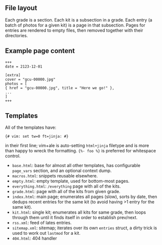 ## File layout

Each grade is a section. Each kit is a subsection in a grade. Each entry (a
batch of photos for a given kit) is a page in that subsection. Pages for entries
are rendered to empty files, then removed together with their directories.

## Example page content

```
+++
date = 2123-12-01

[extra]
cover = "gcu-00000.jpg"
photos = [
{ href = "gcu-00000.jpg", title = "Here we go!" },
...
]
+++
```

## Templates

All of the templates have:
```jinja
{# vim: set tw=0 ft=jinja: #}
```
in their first line; vim+ale is auto-setting `html+jinja` filetype and is more
than happy to wreck the formatting. `{%- foo %}` is preferred for whitespace
control.

* `base.html`: base for almost all other templates, has configurable `page_vars`
  section, and an optional context dump.
* `macros.html`: snippets reusable elsewhere.
* `empty.html`: empty template, used for bottom-most pages.
* `everything.html`: `/everything` page with all of the kits.
* `grade.html`: page with all of the kits from given grade.
* `index.html`: main page; enumerates all pages (slow), sorts by date, then
  dedups recent entries for the same kit (to avoid having >1 entry for the same
  kit).
* `kit.html`: single kit; enumerates all kits for same grade, then loops through
  them until it finds itself in order to establish prev/next.
* `rss.xml`: feed of lates entries.
* `sitemap.xml`: sitemap; iterates over its own `entries` struct, a dirty trick
  is used to work out `lastmod` for a kit.
* `404.html`: 404 handler
